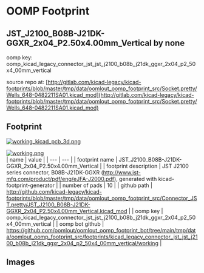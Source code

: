 # OOMP Footprint  
## JST_J2100_B08B-J21DK-GGXR_2x04_P2.50x4.00mm_Vertical  by none  
  
oomp key: oomp_kicad_legacy_connector_jst_jst_j2100_b08b_j21dk_ggxr_2x04_p2_50x4_00mm_vertical  
  
source repo at: [http://gitlab.com/kicad-legacy/kicad-footprints/blob/master/tmp/data/oomlout_oomp_footprint_src/Socket.pretty/Wells_648-0482211SA01.kicad_mod](http://gitlab.com/kicad-legacy/kicad-footprints/blob/master/tmp/data/oomlout_oomp_footprint_src/Socket.pretty/Wells_648-0482211SA01.kicad_mod)  
## Footprint  
  
[![working_kicad_pcb_3d.png](working_kicad_pcb_3d_600.png)](working_kicad_pcb_3d.png)  
  
[![working.png](working_600.png)](working.png)  
| name | value | 
| --- | --- | 
| footprint name | JST_J2100_B08B-J21DK-GGXR_2x04_P2.50x4.00mm_Vertical | 
| footprint description | JST J2100 series connector, B08B-J21DK-GGXR (http://www.jst-mfg.com/product/pdf/eng/eJFA-J2000.pdf), generated with kicad-footprint-generator | 
| number of pads | 10 | 
| github path | http://github.com/kicad-legacy/kicad-footprints/blob/master/tmp/data/oomlout_oomp_footprint_src/Connector_JST.pretty/JST_J2100_B08B-J21DK-GGXR_2x04_P2.50x4.00mm_Vertical.kicad_mod | 
| oomp key | oomp_kicad_legacy_connector_jst_jst_j2100_b08b_j21dk_ggxr_2x04_p2_50x4_00mm_vertical | 
| oomp bot github | https://github.com/oomlout/oomlout_oomp_footprint_bot/tree/main/tmp/data/oomlout_oomp_footprint_src/footprints/kicad_legacy_connector_jst_jst_j2100_b08b_j21dk_ggxr_2x04_p2_50x4_00mm_vertical/working | 
## Images  
